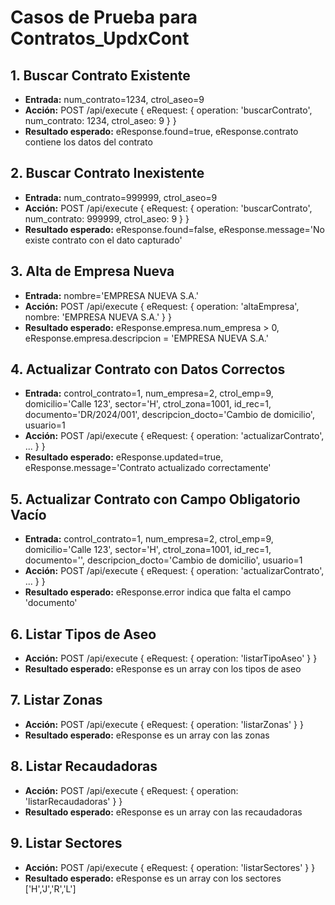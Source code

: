 # Casos de Prueba para Contratos_UpdxCont

## 1. Buscar Contrato Existente
- **Entrada:** num_contrato=1234, ctrol_aseo=9
- **Acción:** POST /api/execute { eRequest: { operation: 'buscarContrato', num_contrato: 1234, ctrol_aseo: 9 } }
- **Resultado esperado:** eResponse.found=true, eResponse.contrato contiene los datos del contrato

## 2. Buscar Contrato Inexistente
- **Entrada:** num_contrato=999999, ctrol_aseo=9
- **Acción:** POST /api/execute { eRequest: { operation: 'buscarContrato', num_contrato: 999999, ctrol_aseo: 9 } }
- **Resultado esperado:** eResponse.found=false, eResponse.message='No existe contrato con el dato capturado'

## 3. Alta de Empresa Nueva
- **Entrada:** nombre='EMPRESA NUEVA S.A.'
- **Acción:** POST /api/execute { eRequest: { operation: 'altaEmpresa', nombre: 'EMPRESA NUEVA S.A.' } }
- **Resultado esperado:** eResponse.empresa.num_empresa > 0, eResponse.empresa.descripcion = 'EMPRESA NUEVA S.A.'

## 4. Actualizar Contrato con Datos Correctos
- **Entrada:** control_contrato=1, num_empresa=2, ctrol_emp=9, domicilio='Calle 123', sector='H', ctrol_zona=1001, id_rec=1, documento='DR/2024/001', descripcion_docto='Cambio de domicilio', usuario=1
- **Acción:** POST /api/execute { eRequest: { operation: 'actualizarContrato', ... } }
- **Resultado esperado:** eResponse.updated=true, eResponse.message='Contrato actualizado correctamente'

## 5. Actualizar Contrato con Campo Obligatorio Vacío
- **Entrada:** control_contrato=1, num_empresa=2, ctrol_emp=9, domicilio='Calle 123', sector='H', ctrol_zona=1001, id_rec=1, documento='', descripcion_docto='Cambio de domicilio', usuario=1
- **Acción:** POST /api/execute { eRequest: { operation: 'actualizarContrato', ... } }
- **Resultado esperado:** eResponse.error indica que falta el campo 'documento'

## 6. Listar Tipos de Aseo
- **Acción:** POST /api/execute { eRequest: { operation: 'listarTipoAseo' } }
- **Resultado esperado:** eResponse es un array con los tipos de aseo

## 7. Listar Zonas
- **Acción:** POST /api/execute { eRequest: { operation: 'listarZonas' } }
- **Resultado esperado:** eResponse es un array con las zonas

## 8. Listar Recaudadoras
- **Acción:** POST /api/execute { eRequest: { operation: 'listarRecaudadoras' } }
- **Resultado esperado:** eResponse es un array con las recaudadoras

## 9. Listar Sectores
- **Acción:** POST /api/execute { eRequest: { operation: 'listarSectores' } }
- **Resultado esperado:** eResponse es un array con los sectores ['H','J','R','L']
